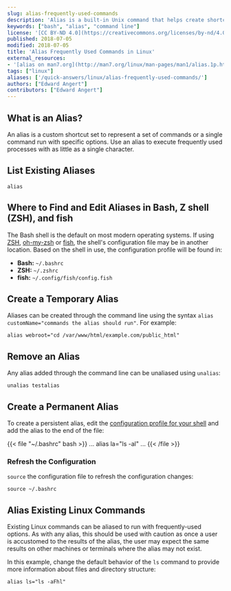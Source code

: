 ```yaml
---
slug: alias-frequently-used-commands
description: 'Alias is a built-in Unix command that helps create shortcuts to frequently used commands. This guide shows how to create and remove aliases.'
keywords: ["bash", "alias", "command line"]
license: '[CC BY-ND 4.0](https://creativecommons.org/licenses/by-nd/4.0)'
published: 2018-07-05
modified: 2018-07-05
title: 'Alias Frequently Used Commands in Linux'
external_resources:
- '[alias on man7.org](http://man7.org/linux/man-pages/man1/alias.1p.html)'
tags: ["linux"]
aliases: ['/quick-answers/linux/alias-frequently-used-commands/']
authors: ["Edward Angert"]
contributors: ["Edward Angert"]
---
```


## What is an Alias?

An alias is a custom shortcut set to represent a set of commands or a single command run with specific options. Use an alias to execute frequently used processes with as little as a single character.

## List Existing Aliases

    alias

## Where to Find and Edit Aliases in Bash, Z shell (ZSH), and fish

The Bash shell is the default on most modern operating systems. If using [ZSH](https://en.wikipedia.org/wiki/Z_shell), [oh-my-zsh](https://ohmyz.sh/) or [fish](https://fishshell.com/), the shell's configuration file may be in another location. Based on the shell in use, the configuration profile will be found in:

* **Bash:** `~/.bashrc`
* **ZSH:** `~/.zshrc`
* **fish:** `~/.config/fish/config.fish`

## Create a Temporary Alias

Aliases can be created through the command line using the syntax `alias customName="commands the alias should run"`. For example:

    alias webroot="cd /var/www/html/example.com/public_html"

## Remove an Alias

Any alias added through the command line can be unaliased using `unalias`:

    unalias testalias

## Create a Permanent Alias

To create a persistent alias, edit the [configuration profile for your shell](#where-to-find-and-edit-aliases-in-bash-z-shell-zsh-and-fish) and add the alias to the end of the file:

{{< file "~/.bashrc" bash >}}
...
alias la="ls -al"
...
{{< /file >}}

### Refresh the Configuration

`source` the configuration file to refresh the configuration changes:

    source ~/.bashrc

## Alias Existing Linux Commands

Existing Linux commands can be aliased to run with frequently-used options. As with any alias, this should be used with caution as once a user is accustomed to the results of the alias, the user may expect the same results on other machines or terminals where the alias may not exist.

In this example, change the default behavior of the `ls` command to provide more information about files and directory structure:

    alias ls="ls -aFhl"
